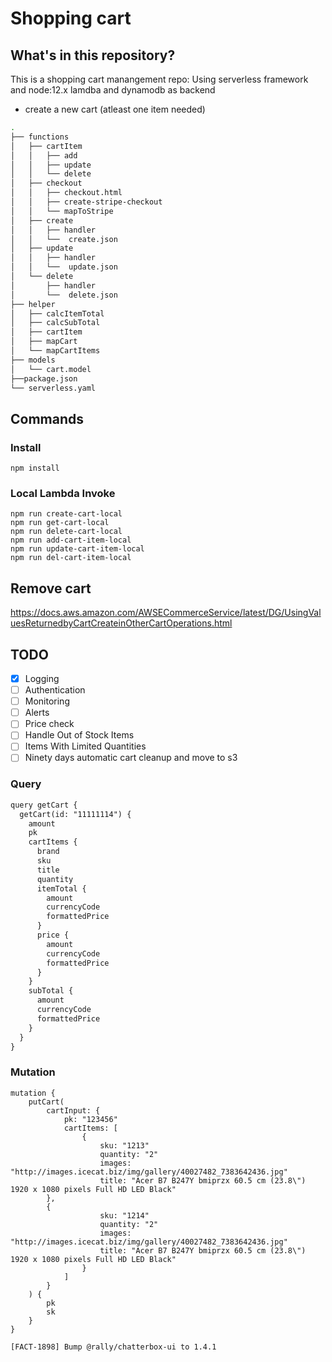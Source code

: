 # Shopping cart


## What's in this repository?

This is a shopping cart manangement repo: Using serverless framework and node:12.x lamdba and dynamodb as backend
 * create a new cart (atleast one item needed)
``` bash
.
├── functions               
│   ├── cartItem
│   │   ├── add    
│   │   ├── update     
│   │   └── delete
│   ├── checkout
│   │   ├── checkout.html
│   │   ├── create-stripe-checkout
│   │   └── mapToStripe
│   ├── create
│   │   ├── handler
│   │   └──  create.json
│   ├── update
│   │   ├── handler
│   │   └──  update.json     
│   └── delete
│       ├── handler
│       └──  delete.json    
├── helper
│   ├── calcItemTotal
│   ├── calcSubTotal
│   ├── cartItem
│   ├── mapCart
│   └── mapCartItems
├── models
│   └── cart.model
├──package.json
└── serverless.yaml
```

## Commands

### Install 
    npm install
### Local Lambda Invoke
    npm run create-cart-local
    npm run get-cart-local
    npm run delete-cart-local
    npm run add-cart-item-local
    npm run update-cart-item-local
    npm run del-cart-item-local

## Remove cart

https://docs.aws.amazon.com/AWSECommerceService/latest/DG/UsingValuesReturnedbyCartCreateinOtherCartOperations.html

## TODO
- [x] Logging
- [ ] Authentication
- [ ] Monitoring
- [ ] Alerts
- [ ] Price check
- [ ] Handle Out of Stock Items
- [ ] Items With Limited Quantities
- [ ] Ninety days automatic cart cleanup and move to s3

### Query

```html 
query getCart {
  getCart(id: "11111114") {
    amount
    pk
    cartItems {
      brand
      sku
      title
      quantity
      itemTotal {
        amount
        currencyCode
        formattedPrice
      }
      price {
        amount
        currencyCode
        formattedPrice
      }
    }
    subTotal {
      amount
      currencyCode
      formattedPrice
    }
  }
}
```

### Mutation
```
mutation {
	putCart(
		cartInput: {
			pk: "123456"
			cartItems: [
				{
					sku: "1213"
					quantity: "2"
					images: "http://images.icecat.biz/img/gallery/40027482_7383642436.jpg"
					title: "Acer B7 B247Y bmiprzx 60.5 cm (23.8\") 1920 x 1080 pixels Full HD LED Black"
        },
        {
					sku: "1214"
					quantity: "2"
					images: "http://images.icecat.biz/img/gallery/40027482_7383642436.jpg"
					title: "Acer B7 B247Y bmiprzx 60.5 cm (23.8\") 1920 x 1080 pixels Full HD LED Black"
				}
			]
		}
	) {
		pk
		sk
	}
}

[FACT-1898] Bump @rally/chatterbox-ui to 1.4.1

```